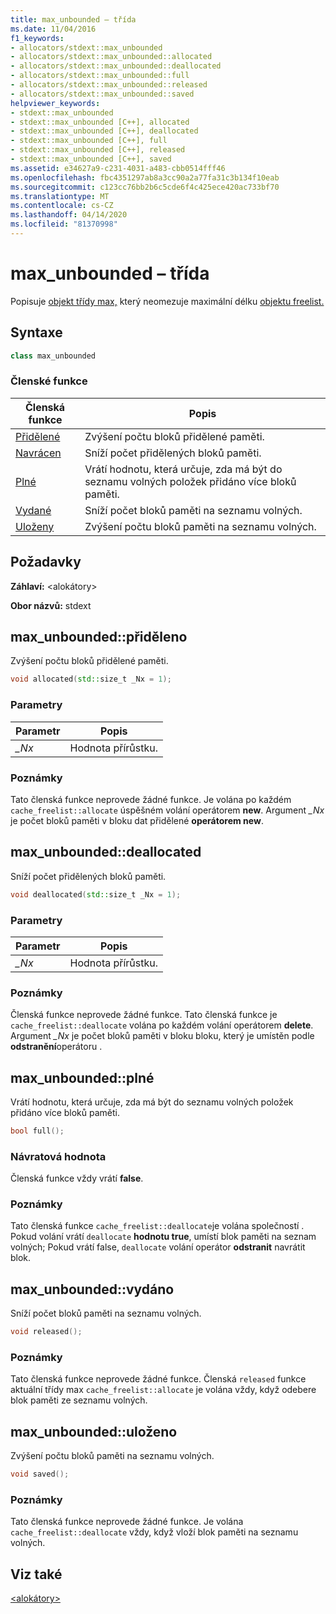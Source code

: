 ```yaml
---
title: max_unbounded – třída
ms.date: 11/04/2016
f1_keywords:
- allocators/stdext::max_unbounded
- allocators/stdext::max_unbounded::allocated
- allocators/stdext::max_unbounded::deallocated
- allocators/stdext::max_unbounded::full
- allocators/stdext::max_unbounded::released
- allocators/stdext::max_unbounded::saved
helpviewer_keywords:
- stdext::max_unbounded
- stdext::max_unbounded [C++], allocated
- stdext::max_unbounded [C++], deallocated
- stdext::max_unbounded [C++], full
- stdext::max_unbounded [C++], released
- stdext::max_unbounded [C++], saved
ms.assetid: e34627a9-c231-4031-a483-cbb0514fff46
ms.openlocfilehash: fbc4351297ab8a3cc90a2a77fa31c3b134f10eab
ms.sourcegitcommit: c123cc76bb2b6c5cde6f4c425ece420ac733bf70
ms.translationtype: MT
ms.contentlocale: cs-CZ
ms.lasthandoff: 04/14/2020
ms.locfileid: "81370998"
---
```

# <a name="max_unbounded-class"></a>max_unbounded – třída

Popisuje [objekt třídy max,](../standard-library/allocators-header.md) který neomezuje maximální délku [objektu freelist.](../standard-library/freelist-class.md)

## <a name="syntax"></a>Syntaxe

```cpp
class max_unbounded
```

### <a name="member-functions"></a>Členské funkce

|Členská funkce|Popis|
|-|-|
|[Přidělené](#allocated)|Zvýšení počtu bloků přidělené paměti.|
|[Navrácen](#deallocated)|Sníží počet přidělených bloků paměti.|
|[Plné](#full)|Vrátí hodnotu, která určuje, zda má být do seznamu volných položek přidáno více bloků paměti.|
|[Vydané](#released)|Sníží počet bloků paměti na seznamu volných.|
|[Uloženy](#saved)|Zvýšení počtu bloků paměti na seznamu volných.|

## <a name="requirements"></a>Požadavky

**Záhlaví:** \<alokátory>

**Obor názvů:** stdext

## <a name="max_unboundedallocated"></a><a name="allocated"></a>max_unbounded::přiděleno

Zvýšení počtu bloků přidělené paměti.

```cpp
void allocated(std::size_t _Nx = 1);
```

### <a name="parameters"></a>Parametry

|Parametr|Popis|
|---------------|-----------------|
|*_Nx*|Hodnota přírůstku.|

### <a name="remarks"></a>Poznámky

Tato členská funkce neprovede žádné funkce. Je volána po každém `cache_freelist::allocate` úspěšném volání operátorem **new**. Argument *_Nx* je počet bloků paměti v bloku dat přidělené **operátorem new**.

## <a name="max_unboundeddeallocated"></a><a name="deallocated"></a>max_unbounded::deallocated

Sníží počet přidělených bloků paměti.

```cpp
void deallocated(std::size_t _Nx = 1);
```

### <a name="parameters"></a>Parametry

|Parametr|Popis|
|---------------|-----------------|
|*_Nx*|Hodnota přírůstku.|

### <a name="remarks"></a>Poznámky

Členská funkce neprovede žádné funkce. Tato členská funkce je `cache_freelist::deallocate` volána po každém volání operátorem **delete**. Argument *_Nx* je počet bloků paměti v bloku bloku, který je umístěn podle **odstranění**operátoru .

## <a name="max_unboundedfull"></a><a name="full"></a>max_unbounded::plné

Vrátí hodnotu, která určuje, zda má být do seznamu volných položek přidáno více bloků paměti.

```cpp
bool full();
```

### <a name="return-value"></a>Návratová hodnota

Členská funkce vždy vrátí **false**.

### <a name="remarks"></a>Poznámky

Tato členská funkce `cache_freelist::deallocate`je volána společností . Pokud volání vrátí `deallocate` **hodnotu true**, umístí blok paměti na seznam volných; Pokud vrátí false, `deallocate` volání operátor **odstranit** navrátit blok.

## <a name="max_unboundedreleased"></a><a name="released"></a>max_unbounded::vydáno

Sníží počet bloků paměti na seznamu volných.

```cpp
void released();
```

### <a name="remarks"></a>Poznámky

Tato členská funkce neprovede žádné funkce. Členská `released` funkce aktuální třídy max `cache_freelist::allocate` je volána vždy, když odebere blok paměti ze seznamu volných.

## <a name="max_unboundedsaved"></a><a name="saved"></a>max_unbounded::uloženo

Zvýšení počtu bloků paměti na seznamu volných.

```cpp
void saved();
```

### <a name="remarks"></a>Poznámky

Tato členská funkce neprovede žádné funkce. Je volána `cache_freelist::deallocate` vždy, když vloží blok paměti na seznamu volných.

## <a name="see-also"></a>Viz také

[\<alokátory>](../standard-library/allocators-header.md)

